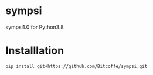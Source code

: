 # sympsi
sympsi1.0 for Python3.8

# Installlation
    pip install git+https://github.com/Bitcoffe/sympsi.git    
